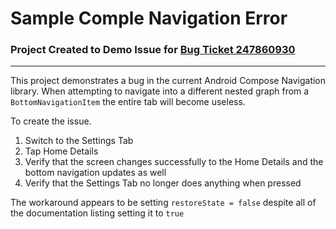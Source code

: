# Sample Comple Navigation Error

### Project Created to Demo Issue for [Bug Ticket 247860930](https://issuetracker.google.com/issues/247860930)

_____

This project demonstrates a bug in the current Android Compose Navigation library. When attempting to navigate into a different nested graph from a `BottomNavigationItem` the entire tab will become useless.

To create the issue.

1. Switch to the Settings Tab
1. Tap Home Details
1. Verify that the screen changes successfully to the Home Details and the bottom navigation updates as well
1. Verify that the Settings Tab no longer does anything when pressed

The workaround appears to be setting `restoreState = false` despite all of the documentation listing setting it to `true`

